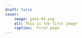 ```yaml
---
draft: false
cover:
    image: gato-04.png
    alt: This is the first image
    caption:  First page
---
```

